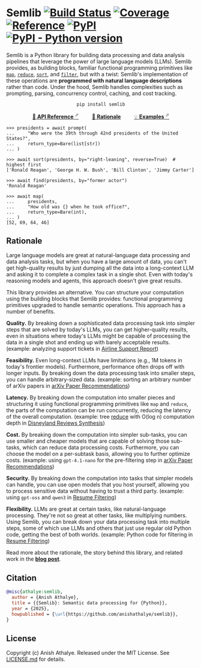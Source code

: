 # Semlib [![Build Status](https://github.com/anishathalye/semlib/actions/workflows/ci.yml/badge.svg)](https://github.com/anishathalye/semlib/actions/workflows/ci.yml) [![Coverage](https://codecov.io/gh/anishathalye/semlib/branch/master/graph/badge.svg)](https://app.codecov.io/gh/anishathalye/semlib) [![Reference](https://img.shields.io/badge/reference-yellow?logo=python)](https://semlib.anish.io) [![PyPI](https://img.shields.io/pypi/v/semlib.svg)](https://pypi.org/pypi/semlib/) [![PyPI - Python version](https://img.shields.io/pypi/pyversions/semlib.svg)](https://pypi.org/pypi/semlib/)

Semlib is a Python library for building data processing and data analysis pipelines that leverage the power of large language models (LLMs). Semlib provides, as building blocks, familiar functional programming primitives like [`map`](https://semlib.anish.io/api/#semlib.Session.map), [`reduce`](https://semlib.anish.io/api/#semlib.Session.reduce), [`sort`](https://semlib.anish.io/api/#semlib.Session.sort), and [`filter`](https://semlib.anish.io/api/#semlib.Session.filter), but with a twist: Semlib's implementation of these operations are **programmed with natural language descriptions** rather than code. Under the hood, Semlib handles complexities such as prompting, parsing, concurrency control, caching, and cost tracking.

<p align="center"><code>pip install semlib</code></p>

<p align="center"><a href="https://semlib.anish.io/api/">&#128214; <strong>API Reference</strong> <sup>&#11008;</sup></a> &nbsp;&nbsp;&nbsp;&nbsp;&nbsp;&nbsp;&nbsp; <a href="#rationale">&#129300; <strong>Rationale</strong></a> &nbsp;&nbsp;&nbsp;&nbsp;&nbsp;&nbsp;&nbsp; <a href="https://semlib.anish.io/examples/">&#128161; <strong>Examples</strong> <sup>&#11008;</sup></a></p>

```pycon
>>> presidents = await prompt(
...     "Who were the 39th through 42nd presidents of the United States?",
...     return_type=Bare(list[str])
... )

>>> await sort(presidents, by="right-leaning", reverse=True)  # highest first
['Ronald Reagan', 'George H. W. Bush', 'Bill Clinton', 'Jimmy Carter']

>>> await find(presidents, by="former actor")
'Ronald Reagan'

>>> await map(
...     presidents,
...     "How old was {} when he took office?",
...     return_type=Bare(int),
... )
[52, 69, 64, 46]
```

## Rationale

Large language models are great at natural-language data processing and data analysis tasks, but when you have a large amount of data, you can't get high-quality results by just dumping all the data into a long-context LLM and asking it to complete a complex task in a single shot. Even with today's reasoning models and agents, this approach doesn't give great results.

This library provides an alternative. You can structure your computation using the building blocks that Semlib provides: functional programming primitives upgraded to handle semantic operations. This approach has a number of benefits.

**Quality.** By breaking down a sophisticated data processing task into simpler steps that are solved by today's LLMs, you can get higher-quality results, even in situations where today's LLMs might be capable of processing the data in a single shot and ending up with barely acceptable results. (example: analyzing support tickets in [Airline Support Report](https://semlib.anish.io/examples/airline-support/))

**Feasibility.** Even long-context LLMs have limitations (e.g., 1M tokens in today's frontier models). Furthermore, performance often drops off with longer inputs. By breaking down the data processing task into smaller steps, you can handle arbitrary-sized data. (example: sorting an arbitrary number of arXiv papers in [arXiv Paper Recommendations](https://semlib.anish.io/examples/arxiv-recommendations/))

**Latency.** By breaking down the computation into smaller pieces and structuring it using functional programming primitives like `map` and `reduce`, the parts of the computation can be run concurrently, reducing the latency of the overall computation.
 (example: tree [reduce](https://semlib.anish.io/api/#semlib.Session.reduce) with O(log n) computation depth in [Disneyland Reviews Synthesis](https://semlib.anish.io/examples/disneyland-reviews/))

**Cost.** By breaking down the computation into simpler sub-tasks, you can use smaller and cheaper models that are capable of solving those sub-tasks, which can reduce data processing costs. Furthermore, you can choose the model on a per-subtask basis, allowing you to further optimize costs. (example: using `gpt-4.1-nano` for the pre-filtering step in [arXiv Paper Recommendations](https://semlib.anish.io/examples/arxiv-recommendations/))

**Security.** By breaking down the computation into tasks that simpler models can handle, you can use open models that you host yourself, allowing you to process sensitive data without having to trust a third party. (example: using `gpt-oss` and `qwen3` in [Resume Filtering](https://semlib.anish.io/examples/resume-filtering/))

**Flexibility.** LLMs are great at certain tasks, like natural-language processing. They're not so great at other tasks, like multiplying numbers. Using Semlib, you can break down your data processing task into multiple steps, some of which use LLMs and others that just use regular old Python code, getting the best of both worlds. (example: Python code for filtering in [Resume Filtering](https://semlib.anish.io/examples/resume-filtering/))

Read more about the rationale, the story behind this library, and related work in the [**blog post**](https://anishathalye.com/semlib/).

## Citation

```bibtex
@misc{athalye:semlib,
  author = {Anish Athalye},
  title = {{Semlib}: Semantic data processing for {Python}},
  year = {2025},
  howpublished = {\url{https://github.com/anishathalye/semlib}},
}
```

## License

Copyright (c) Anish Athalye. Released under the MIT License. See [LICENSE.md][license] for details.

[license]: LICENSE.md
